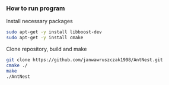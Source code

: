 ### How to run program

Install necessary packages

```bash
sudo apt-get -y install libboost-dev
sudo apt-get -y install cmake
```

Clone repository, build and make

```bash
git clone https://github.com/janwawruszczak1998/AntNest.git
cmake ./
make
./AntNest
```


